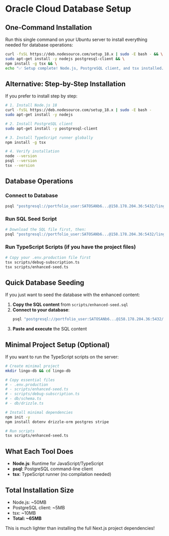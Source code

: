 # Oracle Cloud Database Setup

## One-Command Installation

Run this single command on your Ubuntu server to install everything needed for database operations:

```bash
curl -fsSL https://deb.nodesource.com/setup_18.x | sudo -E bash - && \
sudo apt-get install -y nodejs postgresql-client && \
npm install -g tsx && \
echo "✅ Setup complete! Node.js, PostgreSQL client, and tsx installed."
```

## Alternative: Step-by-Step Installation

If you prefer to install step by step:

```bash
# 1. Install Node.js 18
curl -fsSL https://deb.nodesource.com/setup_18.x | sudo -E bash -
sudo apt-get install -y nodejs

# 2. Install PostgreSQL client
sudo apt-get install -y postgresql-client

# 3. Install TypeScript runner globally
npm install -g tsx

# 4. Verify installation
node --version
psql --version
tsx --version
```

## Database Operations

### Connect to Database
```bash
psql "postgresql://portfolio_user:SATOSANb6...@158.178.204.36:5432/lingo"
```

### Run SQL Seed Script
```bash
# Download the SQL file first, then:
psql "postgresql://portfolio_user:SATOSANb6...@158.178.204.36:5432/lingo" -f enhanced-seed.sql
```

### Run TypeScript Scripts (if you have the project files)
```bash
# Copy your .env.production file first
tsx scripts/debug-subscription.ts
tsx scripts/enhanced-seed.ts
```

## Quick Database Seeding

If you just want to seed the database with the enhanced content:

1. **Copy the SQL content** from `scripts/enhanced-seed.sql`
2. **Connect to your database**:
   ```bash
   psql "postgresql://portfolio_user:SATOSANb6...@158.178.204.36:5432/lingo"
   ```
3. **Paste and execute** the SQL content

## Minimal Project Setup (Optional)

If you want to run the TypeScript scripts on the server:

```bash
# Create minimal project
mkdir lingo-db && cd lingo-db

# Copy essential files
# - .env.production
# - scripts/enhanced-seed.ts
# - scripts/debug-subscription.ts
# - db/schema.ts
# - db/drizzle.ts

# Install minimal dependencies
npm init -y
npm install dotenv drizzle-orm postgres stripe

# Run scripts
tsx scripts/enhanced-seed.ts
```

## What Each Tool Does

- **Node.js**: Runtime for JavaScript/TypeScript
- **psql**: PostgreSQL command-line client
- **tsx**: TypeScript runner (no compilation needed)

## Total Installation Size
- Node.js: ~50MB
- PostgreSQL client: ~5MB  
- tsx: ~10MB
- **Total: ~65MB**

This is much lighter than installing the full Next.js project dependencies!